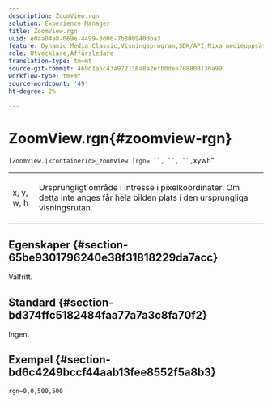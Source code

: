 ```yaml
---
description: ZoomView.rgn
solution: Experience Manager
title: ZoomView.rgn
uuid: e0aa04a8-069e-4499-8d06-7b800940dba3
feature: Dynamic Media Classic,Visningsprogram,SDK/API,Mixa medieuppsättningar
role: Utvecklare,Affärsledare
translation-type: tm+mt
source-git-commit: 469d1a5c43a972116a8a2efb0de5708800130a99
workflow-type: tm+mt
source-wordcount: '49'
ht-degree: 2%

---
```



# ZoomView.rgn{#zoomview-rgn}

` [ZoomView.|<containerId>_zoomView.]rgn= ``, ``, ``, `xywh&quot;

<table id="table_A5BFF854E2064B048BF9AA8D576F7DA2"> 
 <tbody> 
  <tr> 
   <td colname="col1"> <p> <span class="codeph"> x</span>,<span class="codeph"> y</span>,<span class="codeph"> w</span>,<span class="codeph"> h</span> </p> </td> 
   <td colname="col2"> <p> Ursprungligt område i intresse i pixelkoordinater. Om detta inte anges får hela bilden plats i den ursprungliga visningsrutan. </p> </td> 
  </tr> 
 </tbody> 
</table>

## Egenskaper {#section-65be9301796240e38f31818229da7acc}

Valfritt.

## Standard {#section-bd374ffc5182484faa77a7a3c8fa70f2}

Ingen.

## Exempel {#section-bd6c4249bccf44aab13fee8552f5a8b3}

`rgn=0,0,500,500`
